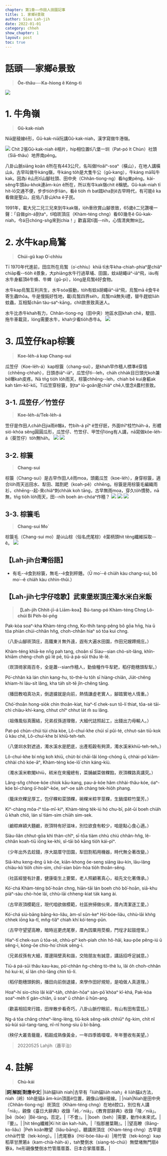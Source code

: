 ```yaml
---
chapter: 第1章——作田人田園記事
title: 1. 家鄉ê景致
author: Siau Lah-jih
date: 2022-01-01
category: chheh
show_chapter: 1
layout: post
toc: true
---
```


# 話頭──家鄉ê景致
> **Ōe-thâu──Ka-hiong ê Kéng-tì**

![](../too5/01/1-1-1.牛角嶺.jpg)

# 1. 牛角嶺 
> **Gû-kak-niah**

Niā是稜線ê形，Gû-kak-niā阮講Gû-kak-niah，漢字寫做牛港嶺。

![](../too5/01/1-1-2.牛角嶺.jpg)
Chit 2張Gû-kak-niah ê相片，hip相位置tī八堡一圳（Pat-pó It Chùn）社頭（Siā-thâu）地界南pêng。

八卦山脈siāng koân ê所在有443公尺，名叫做Hoâiⁿ-soaⁿ（橫山），在地人講橫山á，古早叫做牛káng嶺，牛káng to̍h是大隻牛公（gû-kang），牛káng mā叫牛kak。因為i ê山形tī山腳社頭、田中央（Chhân-tiong-ng）看ǹg東pêng，kài-sêng牛頭āu-khok連ām-kún ê所在，所以有牛kak嶺chit ê稱號。Gû-kak-niah tī hit-lō交通不便，步步tio̍h步lián，看ē tio̍h m̄ bat踏kha到ê古早時代，有可能ē ka看做是聖山，庇佑八卦山kha ê子民。

1991年，載大兄二兄三兄來到牛kak嶺，lo̍h車欣賞山腳景致，65歲ê二兄讚嘆一聲：「自做gín-á到taⁿ，tī咱崁頂庄（Khàm-téng chng）看60幾冬ê Gû-kak-niah，今á日chóng-sǹg來到chia！」歡喜寫tī面--ni̍h，心情清爽無tè比。

# 2. 水牛kap烏鶖
> **Chúi-gû kap O͘-chhiu**

Tī 1970年代進前，田庄所在烏鶖（o͘-chhiu）khiā tī水牛kha-chiah-phiaⁿ是chiâⁿ chia̍p看--tio̍h ê景象，大phiāng水牛行過草埔、田園，蚊á胡蠅iāⁿ-iāⁿ飛，iáu有水牛身軀頂ê牛蜂、牛蜱（gû-pi），lóng是烏鶖ê好食物。

水牛kap烏鶖互利共生，水牛sóa振動，to̍h有蚊á胡蠅iāⁿ-iāⁿ飛，烏鶖mā ē食牛ê寄生蟲thōa。牛是慢鈍好性地，載i烏鶖四界se̍h，烏鶖mā無失i禮，替牛趕蚊lia̍h蚊蟲，互相幫chān tàu-saⁿ-kāng，chit款景致真迷人。

水牛比赤牛khah有力，Chhân-tiong-ng（田中央）地區水田khah chē，駛田、拖牛車載貨，lóng需要水牛，khah少看tio̍h赤牛á。
![](../too5/01/1-2-2.水牛烏鶖.jpg)

# 3. 瓜笠仔kap棕簑
> **Koe-le̍h-á kap Chang-sui**

瓜笠仔（Koe-le̍h-á）kap棕簑（chang-sui），是khah早作穡人標準ê穿插（chhēng-chhah），日頭赤iāⁿ-iāⁿ，瓜笠仔tì--leh，cha̍h chha̍k目日頭光koh兼bē曝kah皮疼。Nā tn̄g tio̍h lo̍h雨天，棕簑chhēng--leh，chiah bē kui身軀ak kah tâm-kô͘-kô͘。Tì瓜笠穿棕簑，到taⁿ iû-goân是chiâⁿ chē人懷念ê農村景致。

## 3-1. 瓜笠仔／竹笠仔
> **Koe-le̍h-á/Tek-le̍h-á**

笠仔是作田人cha̍h日jia雨ê帽á，竹bi̍h-á pīⁿ ê笠仔胚，外面thīⁿ桂竹ha̍h-á，形體sió-khóa sêng圓圓瓜形，瓜笠仔、竹笠仔、甲笠仔lóng有人講，nā寫做kôe-le̍h-á（葵笠仔）to̍h無ha̍h。
![](../too5/01/1-6-1.瓜笠仔.jpg)
![](../too5/01/1-6-2.竹笠仔.jpg)

## 3-2. 棕簑
> **Chang-sui**

棕簑（Chang-sui）是古早作田人ê雨moa，頭戴瓜笠（koe-le̍h），身穿棕簑，適合lo̍h雨天巡田水、犁田、踏割耙（koah-pê）chhēng。棕簑是用棕簑毛編織雨衫，chhēng--起-來chiâⁿ刺chha̍k koh tāng，古早無雨moa，穿久to̍h慣勢，nā無，tn̄g tio̍h lo̍h雨天，田--ni̍h boeh án-chóaⁿ作穡？
![](../too5/01/1-6-3.棕簑.jpg)
![](../too5/01/1-6-4.棕簑.jpg)
![](../too5/01/1-6-5.棕簑.jpg)

## 3-3. 棕簑毛
> **Chang-sui Mo͘**

棕簑毛（Chang-sui mo͘）是ùi山棕（俗名虎尾棕）ê葉柄頭hit têng纖維採取--ê。
![](../too5/01/1-6-6.棕樹.jpg)

## 【Lah-jih台灣俗語】
- 有毛--ê食到棕簑，無毛--ê食到秤錘。（Ū mo͘--ê chia̍h kàu chang-sui, bô mo͘--ê chia̍h kàu chhìn-thûi.）

## 【Lah-jih七字仔唸歌】武東堡崁頂庄濁水米白米飯
> **【Lah-jih Chhit-jī-á Liām-koa】Bú-tang-pó Khàm-téng Chng Lô-chúi Bí Pe̍h-bí-pn̄g**

Pak-kòa soaⁿ-kha Khàm-téng chng, Ko-thih tang-pêng bô gōa hn̄g,
hia ū tōa phiàn chúi-chhân hn̂g, choh-chhân hiaⁿ só tòa kui chng.

（八卦山腳崁頂庄，高鐵東爿無外遠，遐有大遍水田園，作田兄嫂蹛規庄。）

Khàm-téng khiā-ke nn̄g pah tang, choân sī Siau--sian chò-sit-lâng,
khîn-khiām chèng-choh gû lê pē, tiū-á pá-sūi thâu lê-lê.

（崁頂徛家兩百冬，全是蕭--sian作穡人，勤儉種作牛犁耙，稻仔飽穗頭犁犁。）

Pò͘-chhân kà lán chin kang-hu, tò-thè-lu to̍h sī hiàng-chiân,
Jia̍t-chêng khiam-hi láu-si̍t lâng, kha ta̍h si̍t-tē jîn-chêng tāng.

（播田教咱真功夫，倒退攄就是向前，熱情謙虛老實人，腳踏實地人情重。）

Chó͘-thoân hong-sio̍k chin thoân-kiat, hiaⁿ-tī chek-sun tō-lí thiat,
tōa-sè tāi-chì chiàu-khí-kang, chhut chîⁿ chhut la̍t m̄ su lâng.

（祖傳風俗真團結，兄弟叔孫道理徹，大細代誌照起工，出錢出力毋輸人。）

Pat-pó chùn-chúi tùi chia kòe, Lô-chuí-khe chúi sī pûi-té,
chhut-sán tiū-kok ū kàu chē, Lô-chuí-khe bí khiū-teh-teh.

（八堡圳水對遮過，濁水溪水是肥底，出產稻穀有夠濟，濁水溪米khiū-teh-teh。）

Lô-chuí-khe bí nńg koh khiū, chu̍t-bí chāi-lâi lóng-chóng ū,
chhài-pó͘ kiâm-chhài chò kóe-āⁿ, Khàm-téng kóe-lō͘ chin káng-kiù.

（濁水溪米軟閣khiū，秫米在來攏總有，菜脯鹹菜做粿餡，崁頂粿路真講究。）

Lâng-sn̂g chhoe-kóe chiok kāu-kang, pau-á-kóe hâm chhài-thâu-kóe,
óaⁿ-kóe bí-chàng ō͘-hoâiⁿ-kóe, seⁿ-oe sa̍h chàng tek-hio̍h phang.

（籠床炊粿足厚工，包仔粿和菜頭粿，碗粿米粽芋莖粿，生鍋煠粽竹葉芳。）

Kiⁿ-chàng môa-íⁿ tōa-mī-kiⁿ, Khàm-téng te̍k-iú hó chu-bī,
pa̍t-ūi boeh chia̍h ū khah chió, lán sī tiám-sim chia̍h sim-sek.

（鹼粽麻穎大麵鹼，崁頂特有好滋味，別位欲食有較少，咱是點心食心適。）

Siàu-liân chhut-gōa khì thàn-chîⁿ, sī-tōa tiàm chhù chiú chhân-hn̂g,
lê-chhân koah-tiū iōng ke-khì, sî-tāi bô kāng tio̍h kái-pìⁿ.

（少年出外去趁錢，序大踮厝守田園，犁田割稻用機器，時代無仝著改變。）

Siā-khu keng-êng ū kè-ōe, kiān-khong ōe-seng siāng iàu-kín,
lāu-lâng chiàu-kò͘ tio̍h chin-sim, chó͘-sian bûn-hòa tio̍h thoân-sêng.

（社區經營有計畫，健康衛生上要緊，老人照顧著真心，祖先文化著傳承。）

Kó͘-chá Khàm-téng bô͘-hoān chng, hiān-tāi lán boeh chò bô͘-hoān,
siā-khu piàⁿ-sàu chò-hóe lâi, chhù-lāi chheng-kiat ta̍k kang ài.

（古早崁頂模範庄，現代咱欲做模範，社區拚掃做伙來，厝內清潔逐工愛。）

Kó͘-chá siú-bāng bāng-ko-liâu, àm-sî sûn-keⁿ Hó͘-bóe-liâu,
chhù-lāi khǹg chhek iōng ka-tî, mn̂g-tiâⁿ chiah khí kó͘-teng-pūn.

（古早守望望高瞭，暗時巡更虎尾寮，厝內囥粟用茭櫥，門埕才起鼓燈笨。）

Hiaⁿ-tī chek-sun ū tōa-sè, chhù-piⁿ keh-piah chin hô-hâi,
kau-pôe pêng-iú ū sêng-ì, kóng-ōe chio-ho͘ chiok sêng-ì.

（兄弟叔孫有大細，厝邊隔壁真和諧，交陪朋友有誠意，講話招呼足誠意。）

Tiū-á pá-sūi thâu kau-kau, pò͘-chhân ǹg-chêng tò-thè lu,
lâi o̍h choh-chhân hó kui-kí, sī lán chò-lâng chin tō-lí.

（稻仔飽穗頭鉤鉤，播田向前倒退攄，來學作田好規矩，是咱做人真道理。）

Hoaⁿ-hí sio-chio lâi kiâⁿ-ta̍h, chhân-hōaⁿ sàn-pō͘ khòaⁿ kî-khá,
Pak-kòa soaⁿ-me̍h tī gán-chiân, ū soaⁿ ū chhân ū hûn-ang.

（歡喜相招來行踏，田岸散步看奇巧，八卦山脈佇眼前，有山有田有雲尪。）

Ng-á tōa châng chheⁿ-lèng-lèng, tiū-kok sêng-se̍k chhiūⁿ n̂g-kim,
chi̍t nî sù-kùi súi-tang-tang, nî-nî hong-siu ū bí-bāng.

（秧仔大叢青蘢蘢，稻穀成熟像黃金，一年四季媠噹噹，年年豐收有美望。）
> 20220525 Lahjih（蕭平治）

# 4. 註解
> **Chù-kái**

|**詞**|**解說**|**對應中文**|
|lia̍h貓lia̍h niah|古早有「lia̍h貓lia̍h niah」ê lia̍h貓á方法，niah（岭）to̍h是貓á ām-kún頂面ê位置，親像山嶺ê稜線。|
|niah|Niah是田中央（Chhân-tiong-ng）崁頂庄（Khàm-téng chng）在地ê腔口，別位有人講「niā」，親像《臺日大辭典》收錄「岭／niā」，《教育部辭典》收錄「陵／niā」。
|bē（bōe）|Bē-tàng，否定。|『不會』。|
|boeh（beh）|需要，動作ê未來式。|『要』。|
|hit têng纖維|Kí hit iân kah-ha̍h。|『指那層葉鞘』。|
|望高瞭（Bāng-ko-liâu）|Peh koân瞭望（liâu-bāng）。聽講崁頂庄（Khàm-téng chng）古早是chhāi竹管（tek-kóng）。|
|虎尾寮á（Hó͘-bóe-liâu-á）|用竹管（tek-kóng）kap稻草甘蔗箬á（kam-chià-ha̍h-á），tah雙倒水（siang-tó-chúi）無壁堵無門扇ê寮á，he形親像雙倒水竹管厝厝蓋、日本合掌厝厝蓋。|